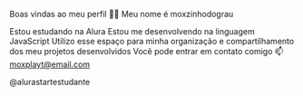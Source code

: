 Boas vindas ao meu perfil 💙💙
Meu nome é moxzinhodograu

Estou estudando na Alura
Estou me desenvolvendo na linguagem JavaScript
Utilizo esse espaço para minha organização e compartilhamento dos meu projetos desenvolvidos
Você pode entrar em contato comigo 📫
moxplayt@email.com

@alurastartestudante
